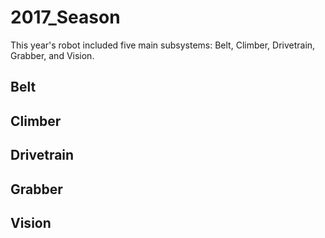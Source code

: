 # 2017_Season

This year's robot included five main subsystems: Belt, Climber, Drivetrain, Grabber, and Vision.

## Belt

## Climber

## Drivetrain

## Grabber

## Vision
